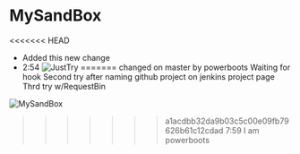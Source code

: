 MySandBox
=========
<<<<<<< HEAD
* Added this new change
* 2:54
![JustTry](https://raw.github.com/powerboots/master/workflow.png)
=======
changed on master by powerboots Waiting for hook 
Second try after naming github project on jenkins project page
Thrd try w/RequestBin

![MySandBox](https://raw.github.com/powerboots/master/workflow.png)
>>>>>>> a1acdbb32da9b03c5c00e09fb79626b61c12cdad
7:59 I am powerboots
